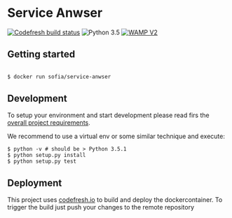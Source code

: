 # Service Anwser 
[![Codefresh build status]( https://g.codefresh.io/api/badges/build?repoOwner=B-Stefan&repoName=Sofia&branch=master&pipelineName=service-anwser&accountName=B-Stefan&type=cf-1)]( https://g.codefresh.io/repositories/B-Stefan/Sofia/builds?filter=trigger:build;branch:master;service:587db587c07e7d01005a9911~Sofia-service-anwser)  ![Python 3.5](https://img.shields.io/badge/python-3.5-green.svg) [![WAMP V2](https://img.shields.io/badge/wamp-2.0-green.svg)](http://wamp-proto.org)

## Getting started 

```sh 

$ docker run sofia/service-anwser 

```

## Development 

To setup your environment and start development please read firs the [overall project requirements](./../Development.md). 

We recommend to use a virtual env or some similar technique and execute: 

```
$ python -v # should be > Python 3.5.1
$ python setup.py install 
$ python setup.py test 

```


## Deployment 

This project uses [codefresh.io](http://codefreh.io) to build and deploy the dockercontainer. 
To trigger the build just push your changes to the remote repository 